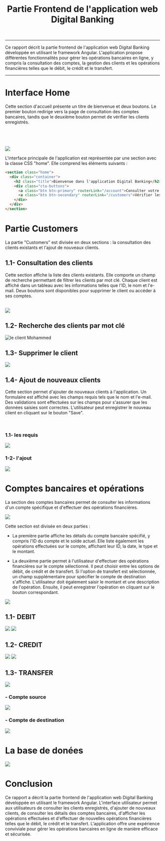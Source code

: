 <h1 align="center">Partie Frontend de l'application web Digital Banking</h1>
<br>
<hr>
Ce rapport décrit la partie frontend de l'application web Digital Banking développée en utilisant le framework Angular. L'application propose différentes fonctionnalités pour gérer les opérations bancaires en ligne, y compris la consultation des comptes, la gestion des clients et les opérations financières telles que le débit, le crédit et le transfert.
<hr>

# Interface Home

Cette section d'accueil présente un titre de bienvenue et deux boutons. Le premier bouton redirige vers la page de consultation des comptes bancaires, tandis que le deuxième bouton permet de vérifier les clients enregistrés.

<br>
<h1></h1>
<img src="caps/Home.PNG">
<br>

L'interface principale de l'application est représentée par une section avec la classe CSS "home". Elle comprend les éléments suivants :

```html
<section class="home">
  <div class="container">
    <h2 class="title">Bienvenue dans l'application Digital Banking</h2>
    <div class="cta-buttons">
      <a class="btn btn-primary" routerLink="/account">Consulter votre compte bancaire</a>
      <a class="btn btn-secondary" routerLink="/customers">Vérifier les clients</a>
    </div>
  </div>
</section>
```
# Partie Customers

La partie "Customers" est divisée en deux sections : la consultation des clients existants et l'ajout de nouveaux clients.

## 1.1- Consultation des clients

Cette section affiche la liste des clients existants. Elle comporte un champ de recherche permettant de filtrer les clients par mot clé. Chaque client est affiché dans un tableau avec les informations telles que l'ID, le nom et l'e-mail. Deux boutons sont disponibles pour supprimer le client ou accéder à ses comptes.

<br>

<img src="caps/client.PNG">

<br>

## 1.2- Recherche des clients par mot clé

<img src="caps/clientkw.PNG" alt="le client Mohammed">

<br>

## 1.3- Supprimer le client

<img src="caps/supp.PNG">

<br>

## 1.4- Ajout de nouveaux clients

Cette section permet d'ajouter de nouveaux clients à l'application. Un formulaire est affiché avec les champs requis tels que le nom et l'e-mail. Des validations sont effectuées sur les champs pour s'assurer que les données saisies sont correctes. L'utilisateur peut enregistrer le nouveau client en cliquant sur le bouton "Save".


<br>

### 1.1- les requis

<img src="caps/ajoutTerms.PNG">

<br>

### 1-2- l'ajout

<img src="caps/ajout.PNG">

<br>

# Comptes bancaires et opérations

La section des comptes bancaires permet de consulter les informations d'un compte spécifique et d'effectuer des opérations financières.


<img src="caps/accId.PNG">

<br>


Cette section est divisée en deux parties :

- La première partie affiche les détails du compte bancaire spécifié, y compris l'ID du compte et le solde actuel. Elle liste également les opérations effectuées sur le compte, affichant leur ID, la date, le type et le montant.

- La deuxième partie permet à l'utilisateur d'effectuer des opérations financières sur le compte sélectionné. Il peut choisir entre les options de débit, de crédit et de transfert. Si l'option de transfert est sélectionnée, un champ supplémentaire pour spécifier le compte de destination s'affiche. L'utilisateur doit également saisir le montant et une description de l'opération. Ensuite, il peut enregistrer l'opération en cliquant sur le bouton correspondant.


<img src="caps/accHisOps.PNG">

<br>

## 1.1- DEBIT

<img src="caps/DEBIT.PNG">

<img src="caps/dHis.PNG">

<br>

## 1.2- CREDIT

<img src="caps/credit.PNG">

<img src="caps/cHis.PNG">

<br>

## 1.3- TRANSFER

<img src="caps/transfer.PNG">

### - Compte source

<img src="caps/des.PNG">

<br>

### - Compte de destination

<img src="caps/dest.PNG">

<br>

# La base de donées

<img src="caps/db.PNG">

<br>

# Conclusion

Ce rapport a décrit la partie frontend de l'application web Digital Banking développée en utilisant le framework Angular. L'interface utilisateur permet aux utilisateurs de consulter les clients enregistrés, d'ajouter de nouveaux clients, de consulter les détails des comptes bancaires, d'afficher les opérations effectuées et d'effectuer de nouvelles opérations financières telles que le débit, le crédit et le transfert. L'application offre une expérience conviviale pour gérer les opérations bancaires en ligne de manière efficace et sécurisée.


